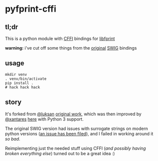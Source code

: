 pyfprint-cffi
=============

tl;dr
-----
This is a python module with [CFFI](https://cffi.readthedocs.org/en/latest/) bindings for [libfprint](http://www.freedesktop.org/wiki/Software/fprint/libfprint/)

**warning:** i've cut off some things from the [original](https://github.com/xantares/pyfprint) [SWIG](https://github.com/swig/swig) bindings

usage
-----

	mkdir venv
	. venv/bin/activate
	pip install .
	# hack hack hack

story
-----

It's forked from [@luksan](https://github.com/luksan) [original work](https://github.com/luksan/pyfprint),
which was then improved by [@xantares](https://github.com/xantares) [here](https://github.com/xantares/pyfprint) with Python 3 support.

The original SWIG version had issues with surrogate strings on modern python versions ([an issue has been filed](https://github.com/swig/swig/issues/222)), and I failed in working around it *so bad*.

Reimplementing just the needed stuff using CFFI (*and possibly having broken everything else*) turned out to be a great idea :)
